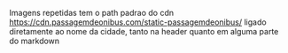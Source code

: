 Imagens repetidas tem o path padrao do cdn https://cdn.passagemdeonibus.com/static-passagemdeonibus/ ligado diretamente ao nome da cidade, tanto na header quanto em alguma parte do markdown
